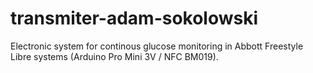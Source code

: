 # transmiter-adam-sokolowski
Electronic system for continous glucose monitoring in Abbott Freestyle Libre systems (Arduino Pro Mini 3V / NFC BM019).
